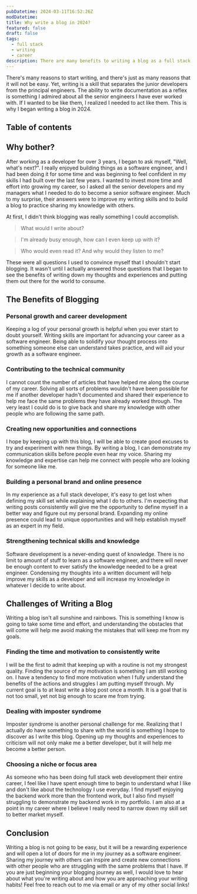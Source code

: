 ```yaml
---
pubDatetime: 2024-03-11T16:52:26Z
modDatetime:
title: Why write a blog in 2024?
featured: false
draft: false
tags:
  - full stack
  - writing
  - career
description: There are many benefits to writing a blog as a full stack software developer.  Technical writing skills are important for advancing your career as a software engineer, but it takes time and effort for the results to begin to show.
---
```


There's many reasons to start writing, and there's just as many reasons that it will not be easy. Yet, writing is a skill that separates the junior developers from the principal engineers. The ability to write documentation as a reflex is something I admired about all the senior engineers I have ever worked with. If I wanted to be like them, I realized I needed to act like them. This is why I began writing a blog in 2024.

## Table of contents

## Why bother?

After working as a developer for over 3 years, I began to ask myself, "Well, what's next?". I really enjoyed building things as a software engineer, and I had been doing it for some time and was beginning to feel confident in my skills I had built over the last few years. I wanted to invest more time and effort into growing my career, so I asked all the senior developers and my managers what I needed to do to become a senior software engineer. Much to my surprise, their answers were to improve my writing skills and to build a blog to practice sharing my knowledge with others.

At first, I didn't think blogging was really something I could accomplish.

> What would I write about?

> I'm already busy enough, how can I even keep up with it?

> Who would even read it? And why would they listen to me?

These were all questions I used to convince myself that I shouldn't start blogging. It wasn't until I actually answered those questions that I began to see the benefits of writing down my thoughts and experiences and putting them out there for the world to consume.

## The Benefits of Blogging

### Personal growth and career development

Keeping a log of your personal growth is helpful when you ever start to doubt yourself. Writing skills are important for advancing your career as a software engineer. Being able to solidify your thought process into something someone else can understand takes practice, and will aid your growth as a software engineer.

### Contributing to the technical community

I cannot count the number of articles that have helped me along the course of my career. Solving all sorts of problems wouldn't have been possible for me if another developer hadn't documented and shared their experience to help me face the same problems they have already worked through. The very least I could do is to give back and share my knowledge with other people who are following the same path.

### Creating new opportunities and connections

I hope by keeping up with this blog, I will be able to create good excuses to try and experiment with new things. By writing a blog, I can demonstrate my communication skills before people even hear my voice. Sharing my knowledge and expertise can help me connect with people who are looking for someone like me.

### Building a personal brand and online presence

In my experience as a full stack developer, it's easy to get lost when defining my skill set while explaining what I do to others. I'm expecting that writing posts consistently will give me the opportunity to define myself in a better way and figure out my personal brand. Expanding my online presence could lead to unique opportunities and will help establish myself as an expert in my field.

### Strengthening technical skills and knowledge

Software development is a never-ending quest of knowledge. There is no limit to amount of stuff to learn as a software engineer, and there will never be enough content to ever satisfy the knowledge needed to be a great engineer. Condensing my thoughts into a written document will help improve my skills as a developer and will increase my knowledge in whatever I decide to write about.

## Challenges of Writing a Blog

Writing a blog isn't all sunshine and rainbows. This is something I know is going to take some time and effort, and understanding the obstacles that will come will help me avoid making the mistakes that will keep me from my goals.

### Finding the time and motivation to consistently write

I will be the first to admit that keeping up with a routine is not my strongest quality. Finding the source of my motivation is something I am still working on. I have a tendency to find more motivation when I fully understand the benefits of the actions and struggles I am putting myself through. My current goal is to at least write a blog post once a month. It is a goal that is not too small, yet not big enough to scare me from trying.

### Dealing with imposter syndrome

Imposter syndrome is another personal challenge for me. Realizing that I actually do have something to share with the world is something I hope to discover as I write this blog. Opening up my thoughts and experiences to criticism will not only make me a better developer, but it will help me become a better person.

### Choosing a niche or focus area

As someone who has been doing full stack web development their entire career, I feel like I have spent enough time to begin to understand what I like and don't like about the technology I use everyday. I find myself enjoying the backend work more than the frontend work, but I also find myself struggling to demonstrate my backend work in my portfolio. I am also at a point in my career where I believe I really need to narrow down my skill set to better market myself.

## Conclusion

Writing a blog is not going to be easy, but it will be a rewarding experience and will open a lot of doors for me in my journey as a software engineer. Sharing my journey with others can inspire and create new connections with other people who are struggling with the same problems that I have. If you are just beginning your blogging journey as well, I would love to hear about what you're writing about and how you are approaching your writing habits! Feel free to reach out to me via email or any of my other social links!
